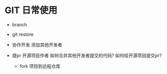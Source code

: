 # GIT 日常使用

- branch
- git restore
- 协作开发
    添加其他开发者
- 提pr
    开源项目作者 如何合并其他开发者提交的代码?
    如何给开源项目提交pr?

    - fork 项目到远程仓库
